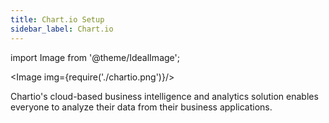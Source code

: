 ```yaml
---
title: Chart.io Setup
sidebar_label: Chart.io
---
```






import Image from '@theme/IdealImage';


<Image img={require('./chartio.png')}/>


Chartio's cloud-based business intelligence and analytics solution enables everyone to analyze their data from their business applications.